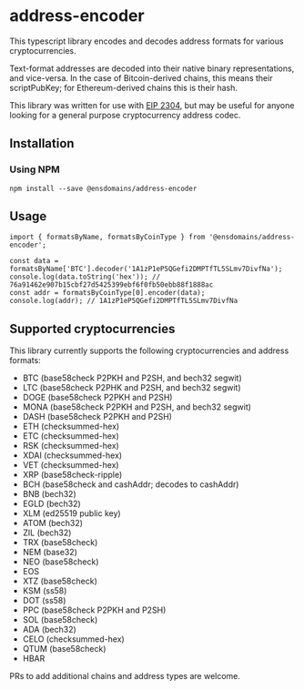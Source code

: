 # address-encoder
This typescript library encodes and decodes address formats for various cryptocurrencies.

Text-format addresses are decoded into their native binary representations, and vice-versa. In the case of Bitcoin-derived chains, this means their scriptPubKey; for Ethereum-derived chains this is their hash.

This library was written for use with [EIP 2304](https://eips.ethereum.org/EIPS/eip-2304), but may be useful for anyone looking for a general purpose cryptocurrency address codec.

## Installation

### Using NPM

```
npm install --save @ensdomains/address-encoder
```

## Usage

```
import { formatsByName, formatsByCoinType } from '@ensdomains/address-encoder';

const data = formatsByName['BTC'].decoder('1A1zP1eP5QGefi2DMPTfTL5SLmv7DivfNa');
console.log(data.toString('hex')); // 76a91462e907b15cbf27d5425399ebf6f0fb50ebb88f1888ac
const addr = formatsByCoinType[0].encoder(data);
console.log(addr); // 1A1zP1eP5QGefi2DMPTfTL5SLmv7DivfNa
```

## Supported cryptocurrencies

This library currently supports the following cryptocurrencies and address formats:

 - BTC (base58check P2PKH and P2SH, and bech32 segwit)
 - LTC (base58check P2PHK and P2SH, and bech32 segwit)
 - DOGE (base58check P2PKH and P2SH)
 - MONA (base58check P2PKH and P2SH, and bech32 segwit)
 - DASH (base58check P2PKH and P2SH)
 - ETH (checksummed-hex)
 - ETC (checksummed-hex)
 - RSK (checksummed-hex)
 - XDAI (checksummed-hex)
 - VET (checksummed-hex)
 - XRP (base58check-ripple)
 - BCH (base58check and cashAddr; decodes to cashAddr)
 - BNB (bech32)
 - EGLD (bech32)
 - XLM (ed25519 public key)
 - ATOM (bech32)
 - ZIL (bech32)
 - TRX (base58check)
 - NEM (base32)
 - NEO (base58check)
 - EOS
 - XTZ (base58check)
 - KSM (ss58)
 - DOT (ss58)
 - PPC (base58check P2PKH and P2SH)
 - SOL (base58check)
 - ADA (bech32)
 - CELO (checksummed-hex)
 - QTUM (base58check)
 - HBAR

PRs to add additional chains and address types are welcome.

